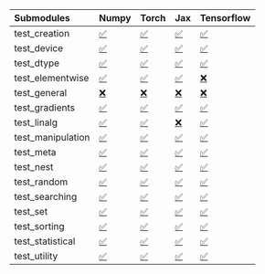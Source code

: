 | Submodules        | Numpy                                                                                                                           | Torch                                                                                                                           | Jax                                                                                                                             | Tensorflow                                                                                                                      |
|:------------------|:--------------------------------------------------------------------------------------------------------------------------------|:--------------------------------------------------------------------------------------------------------------------------------|:--------------------------------------------------------------------------------------------------------------------------------|:--------------------------------------------------------------------------------------------------------------------------------|
| test_creation     | <a href="https://github.com/unifyai/ivy/runs/8108607806?check_suite_focus=true" rel="noopener noreferrer" target="_blank">✅</a> | <a href="https://github.com/unifyai/ivy/runs/8108609818?check_suite_focus=true" rel="noopener noreferrer" target="_blank">✅</a> | <a href="https://github.com/unifyai/ivy/runs/8108611451?check_suite_focus=true" rel="noopener noreferrer" target="_blank">✅</a> | <a href="https://github.com/unifyai/ivy/runs/8108613391?check_suite_focus=true" rel="noopener noreferrer" target="_blank">✅</a> |
| test_device       | <a href="https://github.com/unifyai/ivy/runs/8108607943?check_suite_focus=true" rel="noopener noreferrer" target="_blank">✅</a> | <a href="https://github.com/unifyai/ivy/runs/8108609941?check_suite_focus=true" rel="noopener noreferrer" target="_blank">✅</a> | <a href="https://github.com/unifyai/ivy/runs/8108611545?check_suite_focus=true" rel="noopener noreferrer" target="_blank">✅</a> | <a href="https://github.com/unifyai/ivy/runs/8108613550?check_suite_focus=true" rel="noopener noreferrer" target="_blank">✅</a> |
| test_dtype        | <a href="https://github.com/unifyai/ivy/runs/8108608048?check_suite_focus=true" rel="noopener noreferrer" target="_blank">✅</a> | <a href="https://github.com/unifyai/ivy/runs/8108610041?check_suite_focus=true" rel="noopener noreferrer" target="_blank">✅</a> | <a href="https://github.com/unifyai/ivy/runs/8108611656?check_suite_focus=true" rel="noopener noreferrer" target="_blank">✅</a> | <a href="https://github.com/unifyai/ivy/runs/8108613674?check_suite_focus=true" rel="noopener noreferrer" target="_blank">✅</a> |
| test_elementwise  | <a href="https://github.com/unifyai/ivy/runs/8108608159?check_suite_focus=true" rel="noopener noreferrer" target="_blank">✅</a> | <a href="https://github.com/unifyai/ivy/runs/8108610150?check_suite_focus=true" rel="noopener noreferrer" target="_blank">✅</a> | <a href="https://github.com/unifyai/ivy/runs/8108611759?check_suite_focus=true" rel="noopener noreferrer" target="_blank">✅</a> | <a href="https://github.com/unifyai/ivy/runs/8108613838?check_suite_focus=true" rel="noopener noreferrer" target="_blank">❌</a> |
| test_general      | <a href="https://github.com/unifyai/ivy/runs/8108608304?check_suite_focus=true" rel="noopener noreferrer" target="_blank">❌</a> | <a href="https://github.com/unifyai/ivy/runs/8108610257?check_suite_focus=true" rel="noopener noreferrer" target="_blank">❌</a> | <a href="https://github.com/unifyai/ivy/runs/8108611894?check_suite_focus=true" rel="noopener noreferrer" target="_blank">❌</a> | <a href="https://github.com/unifyai/ivy/runs/8108613966?check_suite_focus=true" rel="noopener noreferrer" target="_blank">❌</a> |
| test_gradients    | <a href="https://github.com/unifyai/ivy/runs/8108608456?check_suite_focus=true" rel="noopener noreferrer" target="_blank">✅</a> | <a href="https://github.com/unifyai/ivy/runs/8108610349?check_suite_focus=true" rel="noopener noreferrer" target="_blank">✅</a> | <a href="https://github.com/unifyai/ivy/runs/8108612013?check_suite_focus=true" rel="noopener noreferrer" target="_blank">✅</a> | <a href="https://github.com/unifyai/ivy/runs/8108614084?check_suite_focus=true" rel="noopener noreferrer" target="_blank">✅</a> |
| test_linalg       | <a href="https://github.com/unifyai/ivy/runs/8108608570?check_suite_focus=true" rel="noopener noreferrer" target="_blank">✅</a> | <a href="https://github.com/unifyai/ivy/runs/8108610453?check_suite_focus=true" rel="noopener noreferrer" target="_blank">✅</a> | <a href="https://github.com/unifyai/ivy/runs/8108612102?check_suite_focus=true" rel="noopener noreferrer" target="_blank">❌</a> | <a href="https://github.com/unifyai/ivy/runs/8108614221?check_suite_focus=true" rel="noopener noreferrer" target="_blank">✅</a> |
| test_manipulation | <a href="https://github.com/unifyai/ivy/runs/8108608687?check_suite_focus=true" rel="noopener noreferrer" target="_blank">✅</a> | <a href="https://github.com/unifyai/ivy/runs/8108610570?check_suite_focus=true" rel="noopener noreferrer" target="_blank">✅</a> | <a href="https://github.com/unifyai/ivy/runs/8108612228?check_suite_focus=true" rel="noopener noreferrer" target="_blank">✅</a> | <a href="https://github.com/unifyai/ivy/runs/8108614310?check_suite_focus=true" rel="noopener noreferrer" target="_blank">✅</a> |
| test_meta         | <a href="https://github.com/unifyai/ivy/runs/8108608819?check_suite_focus=true" rel="noopener noreferrer" target="_blank">✅</a> | <a href="https://github.com/unifyai/ivy/runs/8108610672?check_suite_focus=true" rel="noopener noreferrer" target="_blank">✅</a> | <a href="https://github.com/unifyai/ivy/runs/8108612316?check_suite_focus=true" rel="noopener noreferrer" target="_blank">✅</a> | <a href="https://github.com/unifyai/ivy/runs/8108614388?check_suite_focus=true" rel="noopener noreferrer" target="_blank">✅</a> |
| test_nest         | <a href="https://github.com/unifyai/ivy/runs/8108608933?check_suite_focus=true" rel="noopener noreferrer" target="_blank">✅</a> | <a href="https://github.com/unifyai/ivy/runs/8108610748?check_suite_focus=true" rel="noopener noreferrer" target="_blank">✅</a> | <a href="https://github.com/unifyai/ivy/runs/8108612419?check_suite_focus=true" rel="noopener noreferrer" target="_blank">✅</a> | <a href="https://github.com/unifyai/ivy/runs/8108614466?check_suite_focus=true" rel="noopener noreferrer" target="_blank">✅</a> |
| test_random       | <a href="https://github.com/unifyai/ivy/runs/8108609037?check_suite_focus=true" rel="noopener noreferrer" target="_blank">✅</a> | <a href="https://github.com/unifyai/ivy/runs/8108610826?check_suite_focus=true" rel="noopener noreferrer" target="_blank">✅</a> | <a href="https://github.com/unifyai/ivy/runs/8108612571?check_suite_focus=true" rel="noopener noreferrer" target="_blank">✅</a> | <a href="https://github.com/unifyai/ivy/runs/8108614551?check_suite_focus=true" rel="noopener noreferrer" target="_blank">✅</a> |
| test_searching    | <a href="https://github.com/unifyai/ivy/runs/8108609203?check_suite_focus=true" rel="noopener noreferrer" target="_blank">✅</a> | <a href="https://github.com/unifyai/ivy/runs/8108610919?check_suite_focus=true" rel="noopener noreferrer" target="_blank">✅</a> | <a href="https://github.com/unifyai/ivy/runs/8108612738?check_suite_focus=true" rel="noopener noreferrer" target="_blank">✅</a> | <a href="https://github.com/unifyai/ivy/runs/8108614631?check_suite_focus=true" rel="noopener noreferrer" target="_blank">✅</a> |
| test_set          | <a href="https://github.com/unifyai/ivy/runs/8108609320?check_suite_focus=true" rel="noopener noreferrer" target="_blank">✅</a> | <a href="https://github.com/unifyai/ivy/runs/8108611039?check_suite_focus=true" rel="noopener noreferrer" target="_blank">✅</a> | <a href="https://github.com/unifyai/ivy/runs/8108612849?check_suite_focus=true" rel="noopener noreferrer" target="_blank">✅</a> | <a href="https://github.com/unifyai/ivy/runs/8108614717?check_suite_focus=true" rel="noopener noreferrer" target="_blank">✅</a> |
| test_sorting      | <a href="https://github.com/unifyai/ivy/runs/8108609435?check_suite_focus=true" rel="noopener noreferrer" target="_blank">✅</a> | <a href="https://github.com/unifyai/ivy/runs/8108611134?check_suite_focus=true" rel="noopener noreferrer" target="_blank">✅</a> | <a href="https://github.com/unifyai/ivy/runs/8108612975?check_suite_focus=true" rel="noopener noreferrer" target="_blank">✅</a> | <a href="https://github.com/unifyai/ivy/runs/8108614807?check_suite_focus=true" rel="noopener noreferrer" target="_blank">✅</a> |
| test_statistical  | <a href="https://github.com/unifyai/ivy/runs/8108609525?check_suite_focus=true" rel="noopener noreferrer" target="_blank">✅</a> | <a href="https://github.com/unifyai/ivy/runs/8108611251?check_suite_focus=true" rel="noopener noreferrer" target="_blank">✅</a> | <a href="https://github.com/unifyai/ivy/runs/8108613085?check_suite_focus=true" rel="noopener noreferrer" target="_blank">✅</a> | <a href="https://github.com/unifyai/ivy/runs/8108614913?check_suite_focus=true" rel="noopener noreferrer" target="_blank">✅</a> |
| test_utility      | <a href="https://github.com/unifyai/ivy/runs/8108609689?check_suite_focus=true" rel="noopener noreferrer" target="_blank">✅</a> | <a href="https://github.com/unifyai/ivy/runs/8108611334?check_suite_focus=true" rel="noopener noreferrer" target="_blank">✅</a> | <a href="https://github.com/unifyai/ivy/runs/8108613227?check_suite_focus=true" rel="noopener noreferrer" target="_blank">✅</a> | <a href="https://github.com/unifyai/ivy/runs/8108614992?check_suite_focus=true" rel="noopener noreferrer" target="_blank">✅</a> |